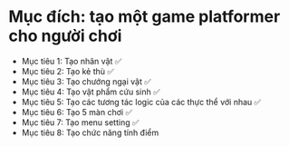 # Mục đích: tạo một game platformer cho người chơi
 - Mục tiêu 1: Tạo nhân vật :white_check_mark:
 - Mục tiêu 2: Tạo kẻ thù :white_check_mark:
 - Mục tiêu 3: Tạo chướng ngại vật :white_check_mark:
 - Mục tiêu 4: Tạo vật phẩm cứu sinh :white_check_mark:
 - Mục tiêu 5: Tạo các tương tác logic của các thực thể với nhau :white_check_mark:
 - Mục tiêu 6: Tạo 5 màn chơi :white_check_mark:
 - Mục tiêu 7: Tạo menu setting :white_check_mark:
 - Mục tiêu 8: Tạo chức năng tính điểm
